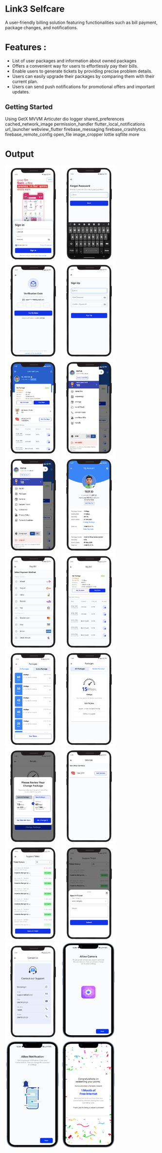 # Link3 Selfcare

A user-friendly billing solution featuring functionalities such as bill payment, package changes, and notifications.


# Features : 
- List of user packages and information about owned packages
- Offers a convenient way for users to effortlessly pay their bills.
- Enable users to generate tickets by providing precise problem details.
- Users can easily upgrade their packages by comparing them with their current plan.
- Users can send push notifications for promotional offers and important updates.

## Getting Started

Using GetX
MVVM Articuter
dio
logger
shared_preferences
cached_network_image
permission_handler
flutter_local_notifications
url_launcher
webview_flutter
firebase_messaging
firebase_crashlytics
firebase_remote_config
open_file
image_cropper
lottie
sqflite
more

# Output

<p float="left">
<img src="https://github.com/inzamam-nur/images-apps/blob/main/selfcare%20image/Group%201413377570.png" width="180">
<img src="https://github.com/inzamam-nur/images-apps/blob/main/selfcare%20image/Group%201413377563.png" width="180">
<img src="https://github.com/inzamam-nur/images-apps/blob/main/selfcare%20image/Group%201413377566.png" width="180">
<img src="https://github.com/inzamam-nur/images-apps/blob/main/selfcare%20image/Group%201413377575.png" width="180">
<img src="https://github.com/inzamam-nur/images-apps/blob/main/selfcare%20image/Group%201413377564.png" width="180">
<img src="https://github.com/inzamam-nur/images-apps/blob/main/selfcare%20image/Group%201413377561.png" width="180">
<img src="https://github.com/inzamam-nur/images-apps/blob/main/selfcare%20image/Group%201413377562.png" width="180">
<img src="https://github.com/inzamam-nur/images-apps/blob/main/selfcare%20image/Group%201413377569.png" width="180">
<img src="https://github.com/inzamam-nur/images-apps/blob/main/selfcare%20image/Group%201413377572.png" width="180">
<img src="https://github.com/inzamam-nur/images-apps/blob/main/selfcare%20image/Group%201413377568.png" width="180">
<img src="https://github.com/inzamam-nur/images-apps/blob/main/selfcare%20image/Group%201413377571.png" width="180">
<img src="https://github.com/inzamam-nur/images-apps/blob/main/selfcare%20image/Group%201413377558.png" width="180">
<img src="https://github.com/inzamam-nur/images-apps/blob/main/selfcare%20image/Group%201413377565.png" width="180">
<img src="https://github.com/inzamam-nur/images-apps/blob/main/selfcare%20image/Group%201413377574.png" width="180">
<img src="https://github.com/inzamam-nur/images-apps/blob/main/selfcare%20image/Group%201413377576.png" width="180">
<img src="https://github.com/inzamam-nur/images-apps/blob/main/selfcare%20image/Group%201413377567.png" width="180">
<img src="https://github.com/inzamam-nur/images-apps/blob/main/selfcare%20image/Group%201413377559.png" width="180">

<img src="https://github.com/inzamam-nur/images-apps/blob/main/selfcare%20image/allowcamera.png" width="180" height="320">
<img src="https://github.com/inzamam-nur/images-apps/blob/main/selfcare%20image/allownoti.png" width="180">
<img src="https://github.com/inzamam-nur/images-apps/blob/main/selfcare%20image/success.png" width="180">

</p>





